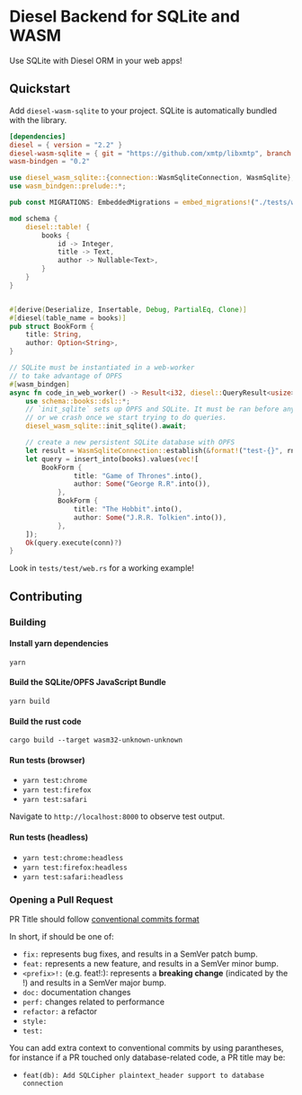 # Diesel Backend for SQLite and WASM

Use SQLite with Diesel ORM in your web apps!

## Quickstart

Add `diesel-wasm-sqlite` to your project. SQLite is automatically bundled with
the library.

```toml
[dependencies]
diesel = { version = "2.2" }
diesel-wasm-sqlite = { git = "https://github.com/xmtp/libxmtp", branch = "wasm-backend" }
wasm-bindgen = "0.2"
```

```rust
use diesel_wasm_sqlite::{connection::WasmSqliteConnection, WasmSqlite};
use wasm_bindgen::prelude::*;

pub const MIGRATIONS: EmbeddedMigrations = embed_migrations!("./tests/web/migrations/");

mod schema {
    diesel::table! {
        books {
            id -> Integer,
            title -> Text,
            author -> Nullable<Text>,
        }
    }
}


#[derive(Deserialize, Insertable, Debug, PartialEq, Clone)]
#[diesel(table_name = books)]
pub struct BookForm {
    title: String,
    author: Option<String>,
}

// SQLite must be instantiated in a web-worker
// to take advantage of OPFS
#[wasm_bindgen]
async fn code_in_web_worker() -> Result<i32, diesel::QueryResult<usize>> {
    use schema::books::dsl::*;
    // `init_sqlite` sets up OPFS and SQLite. It must be ran before anything else, 
    // or we crash once we start trying to do queries.
    diesel_wasm_sqlite::init_sqlite().await;

    // create a new persistent SQLite database with OPFS
    let result = WasmSqliteConnection::establish(&format!("test-{}", rng));
    let query = insert_into(books).values(vec![
        BookForm {
                title: "Game of Thrones".into(),
                author: Some("George R.R".into()),
            },
            BookForm {
                title: "The Hobbit".into(),
                author: Some("J.R.R. Tolkien".into()),
            },
    ]);
    Ok(query.execute(conn)?)
}
```

Look in `tests/test/web.rs` for a working example!

## Contributing

### Building

#### Install yarn dependencies

`yarn`

#### Build the SQLite/OPFS JavaScript Bundle

`yarn build`

#### Build the rust code

`cargo build --target wasm32-unknown-unknown`

#### Run tests (browser)

- `yarn test:chrome`
- `yarn test:firefox`
- `yarn test:safari`

Navigate to `http://localhost:8000` to observe test output.

#### Run tests (headless)

- `yarn test:chrome:headless`
- `yarn test:firefox:headless`
- `yarn test:safari:headless`

### Opening a Pull Request

PR Title should follow
[conventional commits format](https://www.conventionalcommits.org/en/v1.0.0/)

In short, if should be one of:

- `fix:` represents bug fixes, and results in a SemVer patch bump.
- `feat:` represents a new feature, and results in a SemVer minor bump.
- `<prefix>!:` (e.g. feat!:): represents a **breaking change** (indicated by the
  !) and results in a SemVer major bump.
- `doc:` documentation changes
- `perf:` changes related to performance
- `refactor:` a refactor
- `style:`
- `test:`

You can add extra context to conventional commits by using parantheses, for
instance if a PR touched only database-related code, a PR title may be:

- `feat(db): Add SQLCipher plaintext_header support to database connection`
